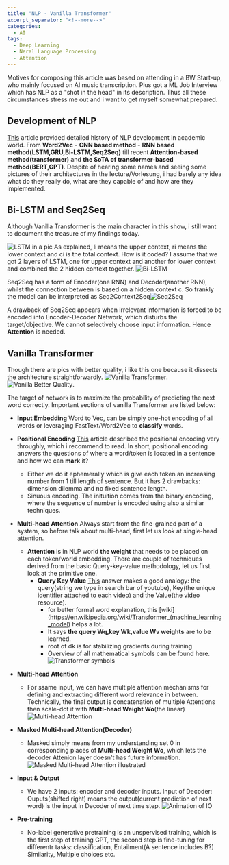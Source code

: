 ```yaml
---
title: "NLP - Vanilla Transformer"
excerpt_separator: "<!--more-->"
categories:
  - AI
tags:
  - Deep Learning 
  - Neral Language Processing
  - Attention
---
```


Motives for composing this article was based on attending in a BW Start-up, who mainly focused on AI music transcription.
Plus got a ML Job Interview which has NLP as a "shot in the head" in its description. Thus all these circumstances stress me out and i want to get myself
somewhat prepared.

## Development of NLP

[This](https://mp.weixin.qq.com/s/J3ot3BGg6fyjdSt0mW7mCA) article provided detailed history of NLP development in academic world. From **Word2Vec** - **CNN based method** - **RNN based method(LSTM,GRU,Bi-LSTM,Seq2Seq)** till recent **Attention-based method(transformer)** and **the SoTA of transformer-based method(BERT,GPT)**. Despite of hearing some names and seeing some pictures of their architectures in the lecture/Vorlesung, i had barely any idea what do they really do, what are they capable of and how are they implemented.

## Bi-LSTM and Seq2Seq
Although Vanilla Transformer is the main character in this show, i still want to document the treasure of my findings today.

![LSTM in a pic](https://mmbiz.qpic.cn/mmbiz_png/ibXN96xslrTgwQbtQic5ETdweMVNovIdbCTSA7UhSNics7icVfgdfh2Wm6U3t4sORq1uicEdgRAF2JrpstnN4NOYskg/640?wx_fmt=png&wxfrom=5&wx_lazy=1&wx_co=1)
As explained, li means the upper context, ri means the lower context and ci is the total context. How is it coded?
I assume that we got 2 layers of LSTM, one for upper context and another for lower context and combined the 2 hidden context together.
![Bi-LSTM](https://mmbiz.qpic.cn/mmbiz_png/ibXN96xslrTgxvAqZAfGQhF8JXD3n26e3WFG3o0d1sNib79MfWW6Mkl8fhM82Pejur8icGV4yibSWj0QqaOqh4SR8Q/640?wx_fmt=png&wxfrom=5&wx_lazy=1&wx_co=1)

Seq2Seq has a form of Enocder(one RNN) and Decoder(another RNN), whilst the connection between is based on a hidden context c. So frankly the model can be interpreted as Seq2Context2Seq![Seq2Seq](https://mmbiz.qpic.cn/mmbiz_png/ibXN96xslrTgwQbtQic5ETdweMVNovIdbCLdJx9DU4SGibONr84sDk50o7h5bJuR3ZiaWftIY58adfhyr2nEbB7jwg/640?wx_fmt=png&wxfrom=5&wx_lazy=1&wx_co=1)

A drawback of Seq2Seq appears when irrelevant information is forced to be encoded into Encoder-Decoder Network, which disturbs the target/objective. We cannot selectively choose input information. Hence **Attention** is needed.

## Vanilla Transformer

Though there are pics with better quality, i like this one because it dissects the architecture straightforwardly. ![Vanilla Transformer](https://pic3.zhimg.com/80/v2-5d73a494057916aa6dd9858b6acb754a_720w.jpg). ![Vanilla Better Quality](https://d33wubrfki0l68.cloudfront.net/a76be57763d942798f8081b77edf8f078720cd45/bd31a/img/transformer_architecture_positional_encoding/model_arc.jpg).

The target of network is to maximize the probability of predicting the next word correctly.
Important sections of vanilla Transformer are listed below:
- **Input Embedding**
Word to Vec, can be simply one-hot encoding of all words or leveraging FastText/Word2Vec to **classify** words.
- **Positional Encoding**
[This](https://kazemnejad.com/blog/transformer_architecture_positional_encoding/) article described the positional encoding very throughly, which i recommend to read. In short, positional encoding answers the questions of where a word/token is located in a sentence and how we can **mark** it?
  - Either we do it ephemerally which is give each token an increasing number from 1 till length of sentence. But it has 2 drawbacks: dimension dilemma and no fixed sentence length.
  - Sinuous encoding. The inituition comes from the binary encoding, where the sequence of number is encoded using also a similar techniques.

- **Multi-head Attention**
Always start from the fine-grained part of a system, so before talk about multi-head, first let us look at single-head attention.
  - **Attention** is in NLP world **the weight** that needs to be placed on each token/world embedding. There are couple of techniques derived from the basic Query-key-value methodology, let us first look at the primitive one.
    - **Query Key Value**
    [This](https://stats.stackexchange.com/questions/421935/what-exactly-are-keys-queries-and-values-in-attention-mechanisms) answer makes a good analogy: the query(string we type in search bar of youtube), Key(the unique identifier attached to each video) and the Value(the video resource).
      - for better formal word explanation, this [wiki](https://en.wikipedia.org/wiki/Transformer_(machine_learning_model) helps a lot.
      - It says **the query Wq,key Wk,value Wv weights** are to be learned.
      - root of dk is for stabilizing gradients during training
      - Overview of all mathematical symbols can be found here. ![Transformer symbols](https://pic4.zhimg.com/80/v2-6cee80283472cb3acdff2c210af645ff_720w.jpg)

- **Multi-head Attention**
  - For ssame input, we can have multiple attention mechanisms for defining and extracting different word relevance in between. Technically, the final output is concatenation of multiple Attentions then scale-dot it with **Multi-head Weight Wo**(the linear)
![Multi-head Attention](https://pic3.zhimg.com/80/v2-eeb9944f0261875ec28d5e80821becd6_720w.jpg)

- **Masked Multi-head Attention(Decoder)**
  - Masked simply means from my understanding set 0 in corresponding places of **Multi-head Weight Wo**, which lets the decoder Attenion layer doesn't has future information.
![Masked Multi-head Attention illustrated](https://jinglescode.github.io/assets/img/posts/illustrated-guide-transformer-13.jpg)

- **Input & Output**
  - We have 2 inputs: encoder and decoder inputs. Input of Decoder: Ouputs(shifted right) means the output(current prediction of next word) is the input in Decoder of next time step.
![Animation of IO](https://jinglescode.github.io/assets/img/posts/illustrated-guide-transformer-15.gif)

- **Pre-training**
  - No-label generative pretraining is an unspervised training, which is the first step of training GPT, the second step is fine-tuning for differentr tasks: classification, Entailment(A sentence includes B?) Similarity, Multiple choices etc.
